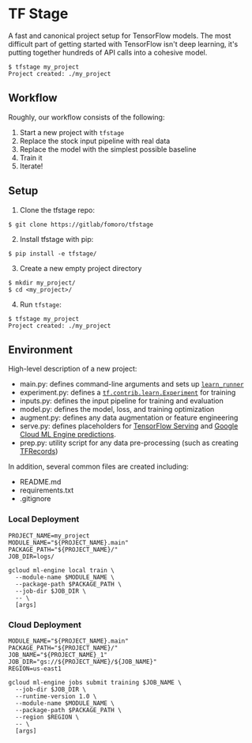 # TF Stage

A fast and canonical project setup for TensorFlow models. The most difficult part of getting started with TensorFlow isn't deep learning, it's putting together hundreds of API calls into a cohesive model.

```
$ tfstage my_project
Project created: ./my_project
```

## Workflow

Roughly, our workflow consists of the following:

1. Start a new project with `tfstage`
2. Replace the stock input pipeline with real data
3. Replace the model with the simplest possible baseline
4. Train it
5. Iterate!

## Setup

1. Clone the tfstage repo:

```
$ git clone https://gitlab/fomoro/tfstage 
```

2. Install tfstage with pip:

```
$ pip install -e tfstage/
```

3. Create a new empty project directory

```
$ mkdir my_project/
$ cd <my_project>/
```

4. Run `tfstage`:

```
$ tfstage my_project
Project created: ./my_project
```

## Environment

High-level description of a new project:

- main.py: defines command-line arguments and sets up [`learn_runner`](https://goo.gl/I6TwxA)
- experiment.py: defines a [`tf.contrib.learn.Experiment`](https://goo.gl/nMvwLx) for training
- inputs.py: defines the input pipeline for training and evaluation
- model.py: defines the model, loss, and training optimization
- augment.py: defines any data augmentation or feature engineering
- serve.py: defines placeholders for [TensorFlow Serving](https://goo.gl/bM3jpA) and [Google Cloud ML Engine predictions](https://goo.gl/yTBv2e).
- prep.py: utility script for any data pre-processing (such as creating [TFRecords](https://goo.gl/bpm3zW))

In addition, several common files are created including:

- README.md
- requirements.txt
- .gitignore

### Local Deployment

```
PROJECT_NAME=my_project
MODULE_NAME="${PROJECT_NAME}.main"
PACKAGE_PATH="${PROJECT_NAME}/"
JOB_DIR=logs/

gcloud ml-engine local train \
  --module-name $MODULE_NAME \
  --package-path $PACKAGE_PATH \
  --job-dir $JOB_DIR \
  -- \
  [args]
```

### Cloud Deployment

```
MODULE_NAME="${PROJECT_NAME}.main"
PACKAGE_PATH="${PROJECT_NAME}/"
JOB_NAME="${PROJECT_NAME}_1"
JOB_DIR="gs://${PROJECT_NAME}/${JOB_NAME}"
REGION=us-east1

gcloud ml-engine jobs submit training $JOB_NAME \
  --job-dir $JOB_DIR \
  --runtime-version 1.0 \
  --module-name $MODULE_NAME \
  --package-path $PACKAGE_PATH \
  --region $REGION \
  -- \
  [args]
```
